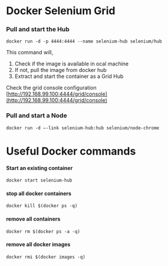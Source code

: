 # Docker Selenium Grid
### Pull and start the Hub
```
docker run -d -p 4444:4444 --name selenium-hub selenium/hub
```
This command will,
1. Check if the image is available in ocal machine
2. If not, pull the image from docker hub
3. Extract and start the container as a Grid Hub

Check the grid console configuration
[http://192.168.99.100:4444/grid/console](http://192.168.99.100:4444/grid/console)

### Pull and start a Node
```
docker run -d –-link selenium-hub:hub selenium/node-chrome
```

# Useful Docker commands

#### Start an existing container
```
docker start selenium-hub
```

#### stop all docker containers
```
docker kill $(docker ps -q)
```
#### remove all containers
```
docker rm $(docker ps -a -q)
```

#### remove all docker images
```
docker rmi $(docker images -q)
```
